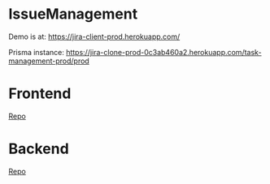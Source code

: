 # IssueManagement

Demo is at: https://jira-client-prod.herokuapp.com/

Prisma instance: https://jira-clone-prod-0c3ab460a2.herokuapp.com/task-management-prod/prod

# Frontend
 [Repo](https://github.com/quan612/IssueManagement/blob/master/frontend)
 
# Backend
[Repo](https://github.com/quan612/IssueManagement/blob/master/backend)

